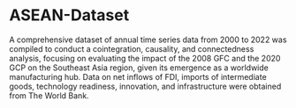 # ASEAN-Dataset
A comprehensive dataset of annual time series data from 2000 to 2022 was compiled to conduct a cointegration, causality, and connectedness analysis, focusing on evaluating the impact of the 2008 GFC and the 2020 GCP on the Southeast Asia region, given its emergence as a worldwide manufacturing hub. Data on net inflows of FDI, imports of intermediate goods, technology readiness, innovation, and infrastructure were obtained from The World Bank.
